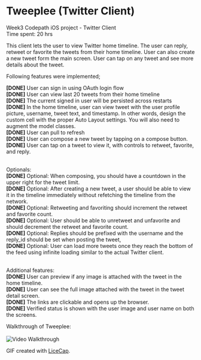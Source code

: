 Tweeplee (Twitter Client) <br>
===========================

Week3 Codepath iOS project - Twitter Client  <br>
Time spent: 20 hrs

This client lets the user to view Twitter home timeline. The user can reply, retweet or favorite the tweets from their home timeline. User can also create a new tweet form the main screen. User can tap on any tweet and see more details about the tweet.

Following features were implemented;

<b>[DONE]</b> User can sign in using OAuth login flow  <br>
<b>[DONE]</b> User can view last 20 tweets from their home timeline  <br>
<b>[DONE]</b> The current signed in user will be persisted across restarts  <br>
<b>[DONE]</b> In the home timeline, user can view tweet with the user profile picture, username, tweet text, and timestamp. In other words, design the custom cell with the proper Auto Layout settings. You will also need to augment the model classes.  <br>
<b>[DONE]</b> User can pull to refresh  <br>
<b>[DONE]</b> User can compose a new tweet by tapping on a compose button.  <br>
<b>[DONE]</b> User can tap on a tweet to view it, with controls to retweet, favorite, and reply.  <br>  <br>

Optionals:  <br>
<b>[DONE]</b> Optional: When composing, you should have a countdown in the upper right for the tweet limit. <br>
<b>[DONE]</b> Optional: After creating a new tweet, a user should be able to view it in the timeline immediately without refetching the timeline from the network. <br>
<b>[DONE]</b> Optional: Retweeting and favoriting should increment the retweet and favorite count. <br>
<b>[DONE]</b> Optional: User should be able to unretweet and unfavorite and should decrement the retweet and favorite count. <br>
<b>[DONE]</b> Optional: Replies should be prefixed with the username and the reply_id should be set when posting the tweet, <br>
<b>[DONE]</b> Optional: User can load more tweets once they reach the bottom of the feed using infinite loading similar to the actual Twitter client. <br>  <br>


Additional features: <br>
<b>[DONE]</b> User can preview if any image is attached with the tweet in the home timeline. <br>
<b>[DONE]</b> User can see the full image attached with the tweet in the tweet detail screen. <br>
<b>[DONE]</b> The links are clickable and opens up the browser. <br>
<b>[DONE]</b> Verified status is shown with the user image and user name on both the screens. <br>

Walkthrough of Tweeplee: <br> <br>
![Video Walkthrough](tweeplee.gif)

GIF created with [LiceCap](http://www.cockos.com/licecap/).

